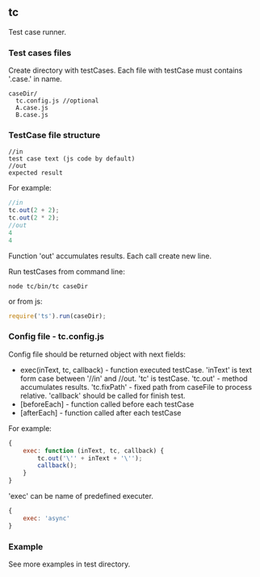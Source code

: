 ## tc
Test case runner.

### Test cases files
Create directory with testCases. Each file with testCase must contains '.case.' in name. 
```
caseDir/
  tc.config.js //optional
  A.case.js
  B.case.js
```

### TestCase file structure
```
//in
test case text (js code by default)
//out
expected result
```

For example:
```javascript
//in
tc.out(2 + 2);
tc.out(2 * 2);
//out
4
4
```
Function 'out' accumulates results. Each call create new line.

Run testCases from command line:
```
node tc/bin/tc caseDir
```
or from js:
```javascript
require('ts').run(caseDir);
```

### Config file - tc.config.js
Config file should be returned object with next fields:
  * exec(inText, tc, callback) - function executed testCase. 'inText' is text form case between '//in' and //out. 'tc' is testCase. 'tc.out' - method accumulates results. 'tc.fixPath' - fixed path from caseFile to process relative. 'callback' should be called for finish test.
  * [beforeEach] - function called before each testCase
  * [afterEach] - function called after each testCase

For example:
```javascript
{
    exec: function (inText, tc, callback) {
        tc.out('\'' + inText + '\'');
        callback();
    }
}
```
'exec' can be name of predefined executer. 
```javascript
{
    exec: 'async'
}
```

### Example
See more examples in test directory.